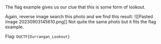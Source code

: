 The flag example gives us our clue that this is some form of lookout.

Again, reverse image search this photo and we find this result:
![[Pasted image 20230903145610.png]]
Not quite the same photo but it fits the flag example.

Flag: `DUCTF{Durrangan_Lookout}`